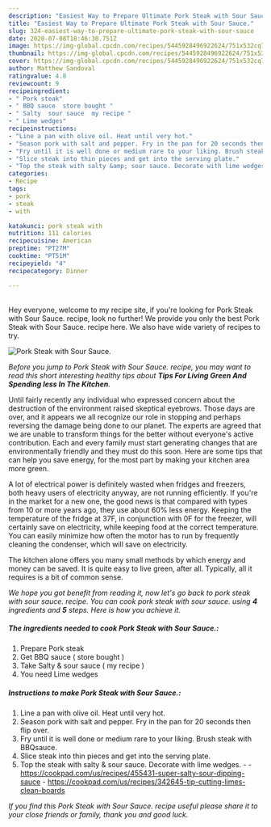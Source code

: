 ```yaml
---
description: "Easiest Way to Prepare Ultimate Pork Steak with Sour Sauce."
title: "Easiest Way to Prepare Ultimate Pork Steak with Sour Sauce."
slug: 324-easiest-way-to-prepare-ultimate-pork-steak-with-sour-sauce
date: 2020-07-08T18:46:30.751Z
image: https://img-global.cpcdn.com/recipes/5445928496922624/751x532cq70/pork-steak-with-sour-sauce-recipe-main-photo.jpg
thumbnail: https://img-global.cpcdn.com/recipes/5445928496922624/751x532cq70/pork-steak-with-sour-sauce-recipe-main-photo.jpg
cover: https://img-global.cpcdn.com/recipes/5445928496922624/751x532cq70/pork-steak-with-sour-sauce-recipe-main-photo.jpg
author: Matthew Sandoval
ratingvalue: 4.8
reviewcount: 9
recipeingredient:
- " Pork steak"
- " BBQ sauce  store bought "
- " Salty  sour sauce  my recipe "
- " Lime wedges"
recipeinstructions:
- "Line a pan with olive oil. Heat until very hot."
- "Season pork with salt and pepper. Fry in the pan for 20 seconds then flip over."
- "Fry until it is well done or medium rare to your liking. Brush steak with BBQsauce."
- "Slice steak into thin pieces and get into the serving plate."
- "Top the steak with salty &amp; sour sauce. Decorate with lime wedges.  https://cookpad.com/us/recipes/455431-super-salty-sour-dipping-sauce https://cookpad.com/us/recipes/342645-tip-cutting-limes-clean-boards"
categories:
- Recipe
tags:
- pork
- steak
- with

katakunci: pork steak with 
nutrition: 111 calories
recipecuisine: American
preptime: "PT27M"
cooktime: "PT51M"
recipeyield: "4"
recipecategory: Dinner

---
```

<br>
Hey everyone, welcome to my recipe site, if you're looking for Pork Steak with Sour Sauce. recipe, look no further! We provide you only the best Pork Steak with Sour Sauce. recipe here. We also have wide variety of recipes to try.
<br>


![Pork Steak with Sour Sauce.](https://img-global.cpcdn.com/recipes/5445928496922624/751x532cq70/pork-steak-with-sour-sauce-recipe-main-photo.jpg)

<i>Before you jump to Pork Steak with Sour Sauce. recipe, you may want to read this short interesting healthy tips about 
<strong>Tips For Living Green And Spending less In The Kitchen</strong>.</i>
</br>

Until fairly recently any individual who expressed concern about the destruction of the environment raised skeptical eyebrows. Those days are over, and it appears we all recognize our role in stopping and perhaps reversing the damage being done to our planet. The experts are agreed that we are unable to transform things for the better without everyone's active contribution. Each and every family must start generating changes that are environmentally friendly and they must do this soon. Here are some tips that can help you save energy, for the most part by making your kitchen area more green.

A lot of electrical power is definitely wasted when fridges and freezers, both heavy users of electricity anyway, are not running efficiently. If you're in the market for a new one, the good news is that compared with types from 10 or more years ago, they use about 60% less energy. Keeping the temperature of the fridge at 37F, in conjunction with 0F for the freezer, will certainly save on electricity, while keeping food at the correct temperature. You can easily minimize how often the motor has to run by frequently cleaning the condenser, which will save on electricity.

The kitchen alone offers you many small methods by which energy and money can be saved. It is quite easy to live green, after all. Typically, all it requires is a bit of common sense.


<i>We hope you got benefit from reading it, now let's go back to pork steak with sour sauce. recipe. You can cook pork steak with sour sauce. using <strong>4</strong> ingredients and <strong>5</strong> steps. Here is how you achieve it.
</i>

##### The ingredients needed to cook Pork Steak with Sour Sauce.:

1. Prepare  Pork steak
1. Get  BBQ sauce ( store bought )
1. Take  Salty &amp; sour sauce ( my recipe )
1. You need  Lime wedges


##### Instructions to make Pork Steak with Sour Sauce.:

1. Line a pan with olive oil. Heat until very hot.
1. Season pork with salt and pepper. Fry in the pan for 20 seconds then flip over.
1. Fry until it is well done or medium rare to your liking. Brush steak with BBQsauce.
1. Slice steak into thin pieces and get into the serving plate.
1. Top the steak with salty &amp; sour sauce. Decorate with lime wedges. -  - https://cookpad.com/us/recipes/455431-super-salty-sour-dipping-sauce - https://cookpad.com/us/recipes/342645-tip-cutting-limes-clean-boards


<i>If you find this Pork Steak with Sour Sauce. recipe useful please share it to your close friends or family, thank you and good luck.</i>
